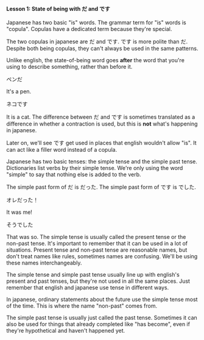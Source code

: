
#### Lesson 1: State of being with だ and です


Japanese has two basic "is" words. The grammar term for "is" words is "copula". Copulas have a dedicated term because they're special.


The two copulas in japanese are だ and です. です is more polite than だ. Despite both being copulas, they can't always be used in the same patterns.


Unlike english, the state-of-being word goes **after** the word that you're using to describe something, rather than before it.


ペンだ  

It's a pen.  

  

ネコです  

It is a cat.
The difference between だ and です is sometimes translated as a difference in whether a contraction is used, but this is **not** what's happening in japanese.


Later on, we'll see です get used in places that english wouldn't allow "is". It can act like a filler word instead of a copula.


Japanese has two basic tenses: the simple tense and the simple past tense. Dictionaries list verbs by their simple tense. We're only using the word "simple" to say that nothing else is added to the verb.


The simple past form of だ is だった. The simple past form of です is でした.


オレだった！  

It was me!  

  

そうでした  

That was so.
The simple tense is usually called the present tense or the non-past tense. It's important to remember that it can be used in a lot of situations. Present tense and non-past tense are reasonable names, but don't treat names like rules, sometimes names are confusing. We'll be using these names interchangeably.


The simple tense and simple past tense usually line up with english's present and past tenses, but they're not used in all the same places. Just remember that english and japanese use tense in different ways.


In japanese, ordinary statements about the future use the simple tense most of the time. This is where the name "non-past" comes from.


The simple past tense is usually just called the past tense. Sometimes it can also be used for things that already completed like "has become", even if they're hypothetical and haven't happened yet.


